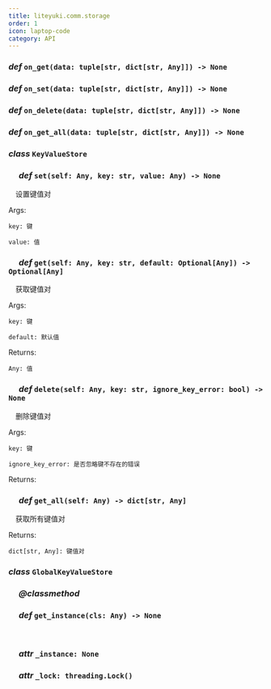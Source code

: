```yaml
---
title: liteyuki.comm.storage
order: 1
icon: laptop-code
category: API
---
```


### ***def*** `on_get(data: tuple[str, dict[str, Any]]) -> None`



### ***def*** `on_set(data: tuple[str, dict[str, Any]]) -> None`



### ***def*** `on_delete(data: tuple[str, dict[str, Any]]) -> None`



### ***def*** `on_get_all(data: tuple[str, dict[str, Any]]) -> None`



### ***class*** `KeyValueStore`



### &emsp; ***def*** `set(self: Any, key: str, value: Any) -> None`

&emsp;设置键值对

Args:

    key: 键

    value: 值

### &emsp; ***def*** `get(self: Any, key: str, default: Optional[Any]) -> Optional[Any]`

&emsp;获取键值对

Args:

    key: 键

    default: 默认值



Returns:

    Any: 值

### &emsp; ***def*** `delete(self: Any, key: str, ignore_key_error: bool) -> None`

&emsp;删除键值对

Args:

    key: 键

    ignore_key_error: 是否忽略键不存在的错误



Returns:

### &emsp; ***def*** `get_all(self: Any) -> dict[str, Any]`

&emsp;获取所有键值对

Returns:

    dict[str, Any]: 键值对

### ***class*** `GlobalKeyValueStore`



### &emsp; ***@classmethod***
### &emsp; ***def*** `get_instance(cls: Any) -> None`

&emsp;

### &emsp; ***attr*** `_instance: None`

### &emsp; ***attr*** `_lock: threading.Lock()`

